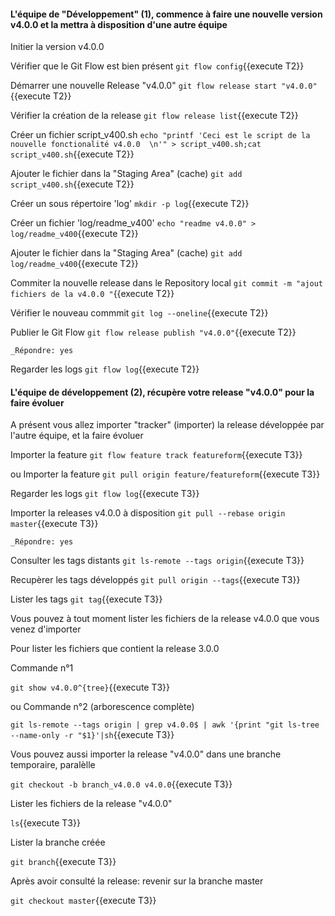 #### L'équipe de "Développement" (1), commence à faire une nouvelle version v4.0.0 et la mettra à disposition d'une autre équipe 
 
Initier la version v4.0.0


Vérifier que le Git Flow est bien présent
 `git flow config`{{execute T2}}

 Démarrer une nouvelle Release  "v4.0.0"
 `git flow release start "v4.0.0"`{{execute T2}}
 
 Vérifier la création de la release
 `git flow release list`{{execute T2}}

 Créer un fichier script_v400.sh
 `echo "printf 'Ceci est le script de la nouvelle fonctionalité v4.0.0  \n'" > script_v400.sh;cat script_v400.sh`{{execute T2}}
 
 Ajouter le fichier dans la "Staging Area" (cache)
 `git add script_v400.sh`{{execute T2}}
 
 Créer un sous répertoire 'log'
 `mkdir -p log`{{execute T2}}
 
 Créer un fichier 'log/readme_v400'
 `echo "readme v4.0.0" > log/readme_v400`{{execute T2}}
 
  Ajouter le fichier dans la "Staging Area" (cache)
 `git add log/readme_v400`{{execute T2}}
 
 Commiter la nouvelle release dans le Repository local 
  `git commit -m "ajout fichiers de la v4.0.0 "`{{execute T2}}
   
 Vérifier le nouveau commmit
 `git log --oneline`{{execute T2}}
 
 Publier le Git Flow 
 `git flow release publish "v4.0.0"`{{execute T2}}
 
 ```
 _Répondre: yes
  ```
 
 Regarder les logs 
 `git flow log`{{execute T2}}
 
 
 
#### L'équipe de développement (2), récupère votre release "v4.0.0" pour la faire évoluer

A présent vous allez importer "tracker" (importer) la release  développée par l'autre équipe, et la faire évoluer

Importer la feature
  `git flow feature track featureform`{{execute T3}}

ou Importer la feature
  `git pull origin feature/featureform`{{execute T3}}


 
 Regarder les logs 
  `git flow log`{{execute T3}}






Importer la releases  v4.0.0 à disposition
  `git pull --rebase origin master`{{execute T3}}
 ```
 _Répondre: yes
  ```

Consulter les tags distants 
  `git ls-remote --tags origin`{{execute T3}}



Recupèrer les tags développés
  `git pull origin --tags`{{execute T3}}


Lister les tags
  `git tag`{{execute T3}}



Vous pouvez à tout moment lister les fichiers de la release v4.0.0 que vous venez d'importer

Pour lister les fichiers que contient la release 3.0.0

   Commande n°1
   
  `git show v4.0.0^{tree}`{{execute T3}}
  
  ou 
  Commande n°2  (arborescence complète)
  
  `git ls-remote --tags origin | grep v4.0.0$ | awk '{print "git ls-tree --name-only -r "$1}'|sh`{{execute T3}}

Vous pouvez aussi importer la release "v4.0.0"  dans une branche temporaire, paralèlle

  `git checkout -b branch_v4.0.0 v4.0.0`{{execute T3}}

Lister les fichiers de la release "v4.0.0"  

  `ls`{{execute T3}}

Lister la branche créée

  `git branch`{{execute T3}}

Après avoir consulté la release: revenir sur la branche master

  `git checkout master`{{execute T3}}
